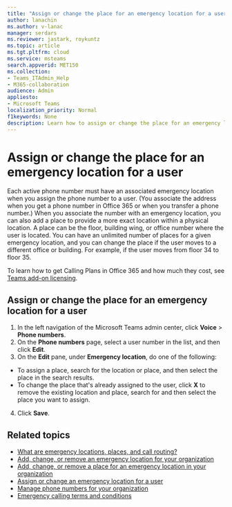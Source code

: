 ```yaml
---
title: "Assign or change the place for an emergency location for a user"
author: lanachin
ms.author: v-lanac
manager: serdars
ms.reviewer: jastark, roykuntz
ms.topic: article
ms.tgt.pltfrm: cloud
ms.service: msteams
search.appverid: MET150
ms.collection: 
- Teams_ITAdmin_Help
- M365-collaboration
audience: Admin
appliesto:
- Microsoft Teams
localization_priority: Normal
f1keywords: None
description: Learn how to assign or change the place for an emergency location for users in your organization.  
---
```


# Assign or change the place for an emergency location for a user

Each active phone number must have an associated emergency location when you assign the phone number to a user. (You associate the address when you get a phone number in Office 365 or when you transfer a phone number.) When you associate the number with an emergency location, you can also add a place to provide a more exact location within a physical location. A place can be the floor, building wing, or office number where the user is located. You can have an unlimited number of places for a given emergency location, and you can change the place if the user moves to a different office or building. For example, if the user moves from floor 34 to floor 35.
  
To learn how to get Calling Plans in Office 365 and how much they cost, see [Teams add-on licensing](teams-add-on-licensing/microsoft-teams-add-on-licensing.md).
  
## Assign or change the place for an emergency location for a user

1. In the left navigation of the Microsoft Teams admin center, click **Voice** > **Phone numbers**.
2. On the **Phone numbers** page, select a user number in the list, and then click **Edit**.
3. On the **Edit** pane, under **Emergency location**, do one of the following:

- To assign a place, search for the location or place, and then select the place in the search results.
- To change the place that's already assigned to the user, click **X** to remove the existing location and place, search for and then select the place you want to assign.

4. Click **Save**.
    
## Related topics

- [What are emergency locations, places, and call routing?](what-are-emergency-locations-addresses-and-call-routing.md)
- [Add, change, or remove an emergency location for your organization](add-change-remove-emergency-location-for-organization.md)
- [Add, change, or remove a place for an emergency location in your organization](add-change-remove-emergency-place-for-organization.md)
- [Assign or change an emergency location for a user](assign-change-emergency-location-for-user.md)
- [Manage phone numbers for your organization](/microsoftteams/manage-phone-numbers-for-your-organization)
- [Emergency calling terms and conditions](/microsoftteams/emergency-calling-terms-and-conditions)